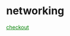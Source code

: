 # networking

<a style="color:green;" href="https://www.gnu.org/software/libc/manual/html_node/Sockets.html">checkout</a>
